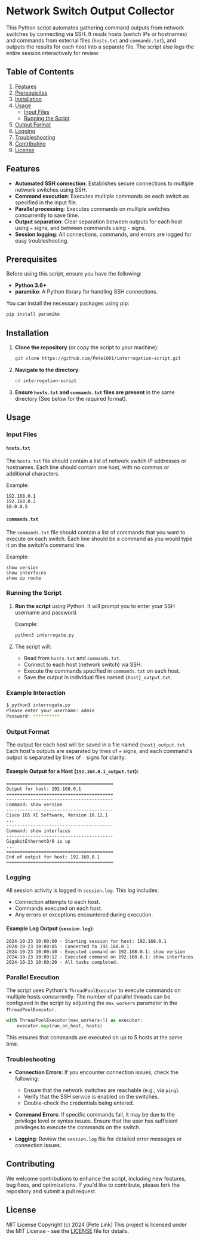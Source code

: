 
# Network Switch Output Collector

This Python script automates gathering command outputs from network switches by connecting via SSH. It reads hosts (switch IPs or hostnames) and commands from external files (`hosts.txt` and `commands.txt`), and outputs the results for each host into a separate file.  The script also logs the entire session interactively for review.

## Table of Contents
1. [Features](#features)
2. [Prerequisites](#prerequisites)
3. [Installation](#installation)
4. [Usage](#usage)
   - [Input Files](#input-files)
   - [Running the Script](#running-the-script)
5. [Output Format](#output-format)
6. [Logging](#logging)
7. [Troubleshooting](#troubleshooting)
8. [Contributing](#contributing)
9. [License](#license)

## Features
- **Automated SSH connection**: Establishes secure connections to multiple network switches using SSH.
- **Command execution**: Executes multiple commands on each switch as specified in the input file.
- **Parallel processing**: Executes commands on multiple switches concurrently to save time.
- **Output separation**: Clear separation between outputs for each host using `=` signs, and between commands using `-` signs.
- **Session logging**: All connections, commands, and errors are logged for easy troubleshooting.

## Prerequisites
Before using this script, ensure you have the following:
- **Python 3.6+**
- **paramiko**: A Python library for handling SSH connections.
  
You can install the necessary packages using pip:

```bash
pip install paramiko
```

## Installation

1. **Clone the repository** (or copy the script to your machine):
   ```bash
   git clone https://github.com/Pete1001/interrogation-script.git
   ```

2. **Navigate to the directory**:
   ```bash
   cd interrogation-script
   ```

3. **Ensure `hosts.txt` and `commands.txt` files are present** in the same directory (See below for the required format).

## Usage

### Input Files

#### `hosts.txt`
The `hosts.txt` file should contain a list of network switch IP addresses or hostnames. Each line should contain one host, with no commas or additional characters.

Example:
```
192.168.0.1
192.168.0.2
10.0.0.5
```

#### `commands.txt`
The `commands.txt` file should contain a list of commands that you want to execute on each switch. Each line should be a command as you would type it on the switch's command line.

Example:
```
show version
show interfaces
show ip route
```

### Running the Script

1. **Run the script** using Python. It will prompt you to enter your SSH username and password.

   Example:
   ```bash
   python3 interrogate.py
   ```

2. The script will:
   - Read from `hosts.txt` and `commands.txt`.
   - Connect to each host (network switch) via SSH.
   - Execute the commands specified in `commands.txt` on each host.
   - Save the output in individual files named `{host}_output.txt`.

### Example Interaction

```bash
$ python3 interrogate.py
Please enter your username: admin
Password: **********
```

### Output Format

The output for each host will be saved in a file named `{host}_output.txt`. Each host's outputs are separated by lines of `=` signs, and each command's output is separated by lines of `-` signs for clarity.

#### Example Output for a Host (`192.168.0.1_output.txt`):

```text
========================================
Output for host: 192.168.0.1
========================================
----------------------------------------
Command: show version
----------------------------------------
Cisco IOS XE Software, Version 16.12.1
...
----------------------------------------
Command: show interfaces
----------------------------------------
GigabitEthernet0/0 is up
...
========================================
End of output for host: 192.168.0.1
========================================
```

### Logging

All session activity is logged in `session.log`. This log includes:
- Connection attempts to each host.
- Commands executed on each host.
- Any errors or exceptions encountered during execution.

#### Example Log Output (`session.log`):

```
2024-10-23 10:00:00 - Starting session for host: 192.168.0.1
2024-10-23 10:00:05 - Connected to 192.168.0.1
2024-10-23 10:00:10 - Executed command on 192.168.0.1: show version
2024-10-23 10:00:12 - Executed command on 192.168.0.1: show interfaces
2024-10-23 10:00:20 - All tasks completed.
```

### Parallel Execution

The script uses Python's `ThreadPoolExecutor` to execute commands on multiple hosts concurrently. The number of parallel threads can be configured in the script by adjusting the `max_workers` parameter in the `ThreadPoolExecutor`.

```python
with ThreadPoolExecutor(max_workers=5) as executor:
    executor.map(run_on_host, hosts)
```

This ensures that commands are executed on up to 5 hosts at the same time.

### Troubleshooting

- **Connection Errors**:
  If you encounter connection issues, check the following:
  - Ensure that the network switches are reachable (e.g., via `ping`).
  - Verify that the SSH service is enabled on the switches.
  - Double-check the credentials being entered.
  
- **Command Errors**:
  If specific commands fail, it may be due to the privilege level or syntax issues. Ensure that the user has sufficient privileges to execute the commands on the switch.

- **Logging**:
  Review the `session.log` file for detailed error messages or connection issues.

## Contributing

We welcome contributions to enhance the script, including new features, bug fixes, and optimizations. If you'd like to contribute, please fork the repository and submit a pull request.

## License
MIT License
Copyright (c) 2024 [Pete Link]
This project is licensed under the MIT License - see the [LICENSE](LICENSE) file for details.
